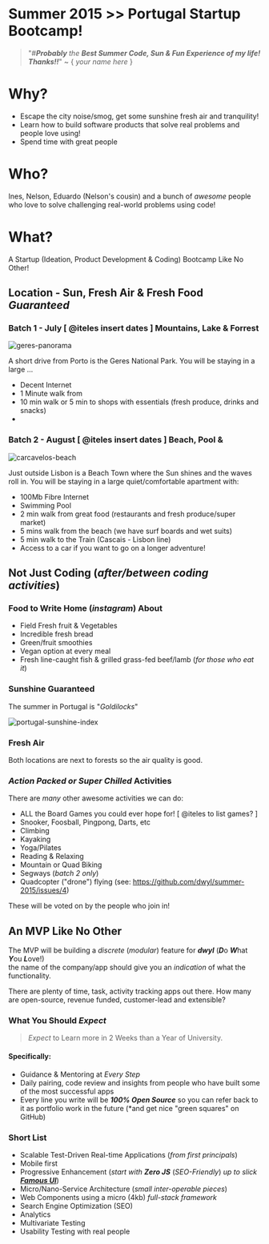 # Summer 2015 >> Portugal Startup Bootcamp!

> "#***Probably*** *the* ***Best Summer Code, Sun & Fun Experience of my life! Thanks!!***" ~ { *your name here* }

# Why?

+ Escape the city noise/smog, get some sunshine fresh air and tranquility!
+ Learn how to build software products that solve real problems and people love using!
+ Spend time with great people

# Who?

Ines, Nelson, Eduardo (Nelson's cousin) and a bunch of *awesome* people who
love to solve challenging real-world problems using code!

# What?

A Startup (Ideation, Product Development & Coding) Bootcamp Like No Other!

## Location - Sun, Fresh Air & Fresh Food *Guaranteed*

### Batch 1 - July  [ @iteles insert dates ] Mountains, Lake & Forrest

![geres-panorama](https://cloud.githubusercontent.com/assets/194400/8037829/f4ad88f2-0df7-11e5-8590-092cf12a0c0f.png)

A short drive from Porto is the Geres National Park.
You will be staying in a large ...

+ Decent Internet
+ 1 Minute walk from
+ 10 min walk or 5 min to shops with essentials (fresh produce, drinks and snacks)
+

### Batch 2 - August  [ @iteles insert dates ] Beach, Pool &

![carcavelos-beach](https://cloud.githubusercontent.com/assets/194400/8037756/a6a55252-0df7-11e5-9980-9ec9fe4b3a68.jpeg)

Just outside Lisbon is a Beach Town where the Sun shines and the waves roll in.
You will be staying in a large quiet/comfortable apartment with:
+ 100Mb Fibre Internet
+ Swimming Pool
+ 2 min walk from great food (restaurants and fresh produce/super market)
+ 5 mins walk from the beach (we have surf boards and wet suits)
+ 5 min walk to the Train (Cascais - Lisbon line)
+ Access to a car if you want to go on a longer adventure!

## Not Just Coding (*after/between coding activities*)

### Food to Write Home (*instagram*) About

+ Field Fresh fruit & Vegetables
+ Incredible fresh bread
+ Green/fruit smoothies
+ Vegan option at every meal
+ Fresh line-caught fish & grilled grass-fed beef/lamb (*for those who eat it*)


### Sunshine Guaranteed

The summer in Portugal is "*Goldilocks*"

![portugal-sunshine-index](https://cloud.githubusercontent.com/assets/194400/8038866/f59c4de2-0dfd-11e5-957b-7e92396f10a3.png)


### Fresh Air

Both locations are next to forests so the air quality is good.

### *Action Packed or Super Chilled* Activities

There are *many* other awesome activities we can do:

+ ALL the Board Games you could ever hope for! [ @iteles to list games? ]
+ Snooker, Foosball, Pingpong, Darts, etc
+ Climbing
+ Kayaking
+ Yoga/Pilates
+ Reading & Relaxing
+ Mountain or Quad Biking
+ Segways (*batch 2 only*)
+ Quadcopter ("drone") flying (see: https://github.com/dwyl/summer-2015/issues/4)

These will be voted on by the people who join in!


## An MVP Like No Other

The MVP will be building a *discrete* (*modular*) feature
for ***dwyl*** (***D***o ***W***hat ***Y***ou ***L***ove!)  
the name of the company/app should give you an *indication* of what the functionality.

There are plenty of time, task, activity tracking apps out there.
How many are open-source, revenue funded, customer-lead and extensible?


### What You Should *Expect*

> *Expect* to Learn more in 2 Weeks than a Year of University.

#### Specifically:

+ Guidance & Mentoring at *Every Step*
+ Daily pairing, code review and insights from people who have
built some of the most successful apps
+ Every line you write will be ***100% Open Source*** so you
can refer back to it as portfolio work in the future (*and get nice "green squares" on GitHub)

### Short List

+ Scalable Test-Driven Real-time Applications (*from first principals*)
+ Mobile first
+ Progressive Enhancement (*start with* ***Zero JS*** (*SEO-Friendly*) *up to slick* [***Famous UI***](http://famous.org/))
+ Micro/Nano-Service Architecture (*small inter-operable pieces*)
+ Web Components using a micro (4kb) *full-stack framework*
+ Search Engine Optimization (SEO)
+ Analytics
+ Multivariate Testing
+ Usability Testing with real people
